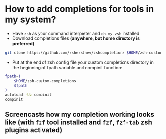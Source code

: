 # How to add completions for tools in my system?

- Have `zsh` as your command interpreter and `oh-my-zsh` installed
- Download completions files **(anywhere, but home directory is preferred)**

```bash
git clone https://github.com/rsherstnev/zshcompletions $HOME/zsh-custom-completions/
```

- Put at the end of zsh config file your custom completions directory in the beginning of fpath variable and compinit function:

```bash
fpath=(
    $HOME/zsh-custom-completions
    $fpath
)
autoload -Uz compinit
compinit
```

## Screencasts how my completion working looks like (with `fzf` tool installed and `fzf`, `fzf-tab` zsh plugins activated)